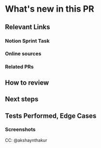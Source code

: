 [//]: # "These comments are meant for your reference. They are invisible and don't need to be deleted!"

# What's new in this PR

[//]: # "Describe what's new in this PR in a few lines. A description and bullet points for specifics will suffice."

## Relevant Links

### Notion Sprint Task

[//]: # 'Add the relevant Notion link(s) here'

### Online sources

[//]: # 'Optional - copy links to any tutorial or documentation that was useful to you when working on this PR'

### Related PRs

[//]: # "Optional - related PRs you're waiting on/ PRs that will conflict, etc; if this is a refactor, feel free to add PRs that previously modified this code"

## How to review

[//]: # 'The order in which to review files and what to expect when testing locally'

## Next steps

[//]: # "What's NOT in this PR, doesn't work yet, and/or still needs to be done"

## Tests Performed, Edge Cases

[//]: # 'Hopefully we will add a testing suite/CI soon, but until then note down the steps you took to test locally'

### Screenshots

[//]: # "Add screenshots of expected behavior - GIFs if you're feeling fancy!"

CC: @akshaynthakur

[//]: # 'This tags in Akshay as a default. Feel free to change, or add on anyone who you should be in on the conversation.'
